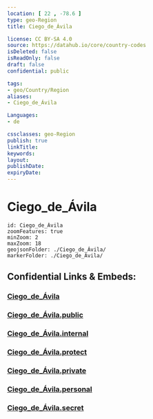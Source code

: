 ```yaml
---
location: [ 22 , -78.6 ] 
type: geo-Region
title: Ciego_de_Ávila

license: CC BY-SA 4.0
source: https://datahub.io/core/country-codes
isDeleted: false
isReadOnly: false
draft: false
confidential: public

tags:
- geo/Country/Region
aliases:
- Ciego_de_Ávila

Languages:
- de

cssclasses: geo-Region
publish: true
linkTitle: 
keywords: 
layout: 
publishDate: 
expiryDate: 
---
```


# Ciego_de_Ávila

```leaflet
id: Ciego_de_Ávila
zoomFeatures: true 
minZoom: 2 
maxZoom: 18
geojsonFolder: ./Ciego_de_Ávila/
markerFolder: ./Ciego_de_Ávila/
```


## Confidential Links & Embeds: 

### [Ciego_de_Ávila](/_Standards/Earth/Continent/America~Caribbean/Cuba/provinces~Cuba/Ciego_de_Ávila.md) 

### [Ciego_de_Ávila.public](/_public/Earth/Continent/America~Caribbean/Cuba/provinces~Cuba/Ciego_de_Ávila.public.md) 

### [Ciego_de_Ávila.internal](/_internal/Earth/Continent/America~Caribbean/Cuba/provinces~Cuba/Ciego_de_Ávila.internal.md) 

### [Ciego_de_Ávila.protect](/_protect/Earth/Continent/America~Caribbean/Cuba/provinces~Cuba/Ciego_de_Ávila.protect.md) 

### [Ciego_de_Ávila.private](/_private/Earth/Continent/America~Caribbean/Cuba/provinces~Cuba/Ciego_de_Ávila.private.md) 

### [Ciego_de_Ávila.personal](/_personal/Earth/Continent/America~Caribbean/Cuba/provinces~Cuba/Ciego_de_Ávila.personal.md) 

### [Ciego_de_Ávila.secret](/_secret/Earth/Continent/America~Caribbean/Cuba/provinces~Cuba/Ciego_de_Ávila.secret.md)

